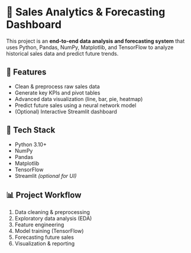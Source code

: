 # 🧾 Sales Analytics & Forecasting Dashboard  

This project is an **end-to-end data analysis and forecasting system** that uses Python, Pandas, NumPy, Matplotlib, and TensorFlow to analyze historical sales data and predict future trends.

## 🧠 Features
- Clean & preprocess raw sales data
- Generate key KPIs and pivot tables
- Advanced data visualization (line, bar, pie, heatmap)
- Predict future sales using a neural network model
- (Optional) Interactive Streamlit dashboard

## 🧰 Tech Stack
- Python 3.10+
- NumPy
- Pandas
- Matplotlib
- TensorFlow
- Streamlit *(optional for UI)*

## 📊 Project Workflow
1. Data cleaning & preprocessing
2. Exploratory data analysis (EDA)
3. Feature engineering
4. Model training (TensorFlow)
5. Forecasting future sales
6. Visualization & reporting
